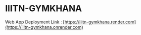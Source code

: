 # IIITN-GYMKHANA
Web App Deployment Link : [https://iiitn-gymkhana.render.com](https://iiitn-gymkhana.onrender.com)
